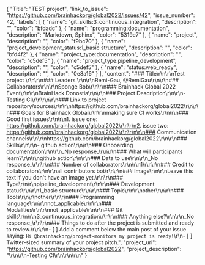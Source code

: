 {
  "Title": "TEST project",
  "link_to_issue": "https://github.com/brainhackorg/global2022/issues/42",
  "issue_number": 42,
  "labels": [
    {
      "name": "git_skills:3_continuous_integration",
      "description": "",
      "color": "bfdadc"
    },
    {
      "name": "programming:documentation",
      "description": "Markdown, Sphinx",
      "color": "5319e7"
    },
    {
      "name": "project",
      "description": "",
      "color": "f9bc70"
    },
    {
      "name": "project_development_status:1_basic structure",
      "description": "",
      "color": "bfd4f2"
    },
    {
      "name": "project_type:documentation",
      "description": "",
      "color": "c5def5"
    },
    {
      "name": "project_type:pipeline_development",
      "description": "",
      "color": "c5def5"
    },
    {
      "name": "status:web_ready",
      "description": "",
      "color": "0e8a16"
    }
  ],
  "content": "### Title\r\n\r\nTest project  \r\n\r\n### Leaders \r\n\r\nRemi-Gau, @RemiGau\r\n\r\n### Collaborators\r\n\r\nSponge Bob\r\n\r\n### Brainhack Global 2022 Event\r\n\r\nBrainHack Donostia\r\n\r\n### Project Description\r\n\r\n-Testing CI\r\n\r\n\r\n### Link to project repository/sources\r\n\r\nhttps://github.com/brainhackorg/global2022\r\n\r\n### Goals for Brainhack Global\r\n\r\nmaking sure CI works\r\n\r\n### Good first issues\r\n\r\n1. issue one: https://github.com/brainhackorg/global2022\r\n\r\n2. issue two: https://github.com/brainhackorg/global2022\r\n\r\n\r\n### Communication channels\r\n\r\nhttps://github.com/brainhackorg/global2022\r\n\r\n### Skills\r\n\r\n- github action\r\n\r\n### Onboarding documentation\r\n\r\n_No response_\r\n\r\n### What will participants learn?\r\n\r\ngithub action\r\n\r\n### Data to use\r\n\r\n_No response_\r\n\r\n### Number of collaborators\r\n\r\n1\r\n\r\n### Credit to collaborators\r\n\r\nall contributors bot\r\n\r\n### Image\r\n\r\nLeave this text if you don't have an image yet.\r\n\r\n### Type\r\n\r\npipeline_development\r\n\r\n### Development status\r\n\r\n1_basic structure\r\n\r\n### Topic\r\n\r\nother\r\n\r\n### Tools\r\n\r\nother\r\n\r\n### Programming language\r\n\r\nnot_applicable\r\n\r\n### Modalities\r\n\r\nnot_applicable\r\n\r\n### Git skills\r\n\r\n3_continuous_integration\r\n\r\n### Anything else?\r\n\r\n_No response_\r\n\r\n### Things to do after the project is submitted and ready to review.\r\n\r\n- [ ] Add a comment below the main post of your issue saying: `Hi @brainhackorg/project-monitors my project is ready!`\r\n- [ ] Twitter-sized summary of your project pitch.",
  "project_url": "https://github.com/brainhackorg/global2022",
  "project_description": "\r\n\r\n-Testing CI\r\n\r\n\r\n"
}
